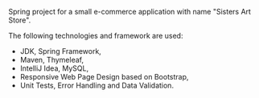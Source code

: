 Spring project for a small e-commerce application with name "Sisters Art Store". 

The following technologies and framework are used:
* JDK, Spring Framework,
* Maven, Thymeleaf,
* IntelliJ Idea, MySQL, 
* Responsive Web Page Design based on Bootstrap,
* Unit Tests, Error Handling and Data Validation.

